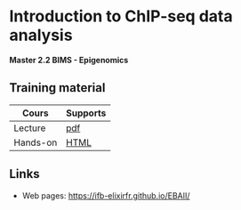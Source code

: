 # Introduction to ChIP-seq data analysis

**Master 2.2 BIMS - Epigenomics**


## Training material

| Cours | Supports |
|----------------------------------|----------|
| Lecture | [pdf](M2_2-BIMS-epigenomique.pdf) |
| Hands-on | [HTML](hands-on/hands-on_empty.html) |

## Links
- Web pages: <https://ifb-elixirfr.github.io/EBAII/>
